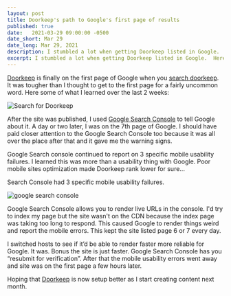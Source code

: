 ```yaml
---
layout: post
title: Doorkeep's path to Google's first page of results
published: true
date:   2021-03-29 09:00:00 -0500
date_short: Mar 29
date_long: Mar 29, 2021
description: I stumbled a lot when getting Doorkeep listed in Google.  Here is how I fixed it.
excerpt: I stumbled a lot when getting Doorkeep listed in Google.  Here is how I fixed it.
---
```


[Doorkeep](https://doorkeep.co) is finally on the first page of Google when you [search doorkeep](https://www.google.com/search?q=doorkeep&ie=UTF-8&oe=UTF-8&hl=en-us).  It was tougher than I thought to get to the first page for a fairly uncommon word. Here some of what I learned over the last 2 weeks:

![Search for Doorkeep](/images/doorkeep/doorkeep-search.gif)

After the site was published, I used [Google Search Console](https://search.google.com/search-console) to tell Google about it.  A day or two later, I was on the 7th page of Google.  I should have paid closer attention to the Google Search Console too because it was all over the place after that and it gave me the warning signs.

Google Search console continued to report on 3 specific mobile usability failures.  I learned this was more than a usability thing with Google.  Poor mobile sites optimization made Doorkeep rank lower for sure...

Search Console had 3 specific mobile usability failures.

![google search console](/images/doorkeep/google-search-console-2021-03-26-doorkeep.png)

Google Search Console allows you to render live URLs in the console.  I'd try to index my page but the site wasn't on the CDN because the index page was taking too long to respond.  This caused Google to render things weird and report the mobile errors.  This kept the site listed page 6 or 7 every day.

I switched hosts to see if it’d be able to render faster more reliable for Google.  It was.  Bonus the site is just faster.  Google Search Console has you “resubmit for verification”.  After that the mobile usability errors went away and site was on the first page a few hours later.

Hoping that [Doorkeep](https://search.google.com/search-console) is now setup better as I start creating content next month.